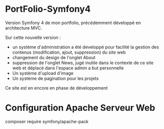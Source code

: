 # PortFolio-Symfony4

Version Symfony 4 de mon portfolio, précédemment développé en architecture MVC. 

Sur cette nouvelle version :
  - un système d'administration a été developpé pour facilité la gestion des contenus (modification, ajout, suppression) du site web
  - changement du design de l'onglet About
  - suppression de l'onglet News, jugé inutile dans le contexte de ce site web et déplacé dans l'espace admin a but personnelle
  - Un système d'upload d'image
  - Un système de pagination pour les projets
  
Ce site est en encore en phase de développement

# Configuration Apache Serveur Web

composer require symfony/apache-pack
